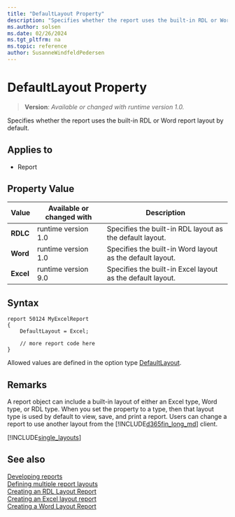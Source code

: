 ```yaml
---
title: "DefaultLayout Property"
description: "Specifies whether the report uses the built-in RDL or Word report layout by default."
ms.author: solsen
ms.date: 02/26/2024
ms.tgt_pltfrm: na
ms.topic: reference
author: SusanneWindfeldPedersen
---
```

[//]: # (START>DO_NOT_EDIT)
[//]: # (IMPORTANT:Do not edit any of the content between here and the END>DO_NOT_EDIT.)
[//]: # (Any modifications should be made in the .xml files in the ModernDev repo.)
# DefaultLayout Property
> **Version**: _Available or changed with runtime version 1.0._

Specifies whether the report uses the built-in RDL or Word report layout by default.

## Applies to
-   Report

## Property Value

|Value|Available or changed with|Description|
|-----------|-----------|---------------------------------------|
|**RDLC**|runtime version 1.0|Specifies the built-in RDL layout as the default layout.|
|**Word**|runtime version 1.0|Specifies the built-in Word layout as the default layout.|
|**Excel**|runtime version 9.0|Specifies the built-in Excel layout as the default layout.|

[//]: # (IMPORTANT: END>DO_NOT_EDIT)

## Syntax

```AL
report 50124 MyExcelReport
{
    DefaultLayout = Excel;

    // more report code here
}
``` 

Allowed values are defined in the option type [DefaultLayout](../methods-auto/defaultlayout/defaultlayout-option.md).

## Remarks

A report object can include a built-in layout of either an Excel type, Word type, or RDL type. When you set the property to a type, then that layout type is used by default to view, save, and print a report. Users can change a report to use another layout from the [!INCLUDE[d365fin_long_md](../includes/d365fin_long_md.md)] client.  


[!INCLUDE[single_layouts](../includes/include-single-layout-obsolete.md)]

## See also

[Developing reports](../devenv-reports.md)  
[Defining multiple report layouts](../devenv-multiple-report-layouts.md)  
[Creating an RDL Layout Report](../devenv-howto-rdl-report-layout.md)  
[Creating an Excel layout report](../devenv-howto-excel-report-layout.md)   
[Creating a Word Layout Report](../devenv-howto-report-layout.md)  